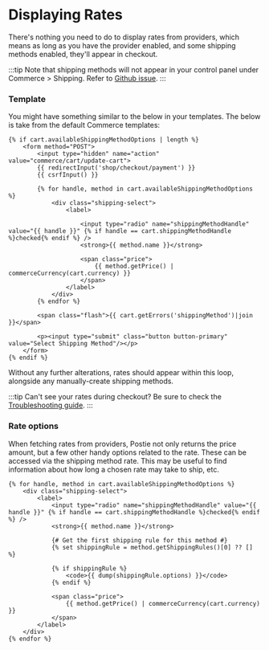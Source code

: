 # Displaying Rates

There's nothing you need to do to display rates from providers, which means as long as you have the provider enabled, and some shipping methods enabled, they'll appear in checkout.

:::tip
Note that shipping methods will not appear in your control panel under Commerce > Shipping. Refer to [Github issue](https://github.com/craftcms/commerce/issues/730).
:::

### Template

You might have something similar to the below in your templates. The below is take from the default Commerce templates:

```twig
{% if cart.availableShippingMethodOptions | length %}
    <form method="POST">
        <input type="hidden" name="action" value="commerce/cart/update-cart">
        {{ redirectInput('shop/checkout/payment') }}
        {{ csrfInput() }}

        {% for handle, method in cart.availableShippingMethodOptions %}
            <div class="shipping-select">
                <label>

                    <input type="radio" name="shippingMethodHandle" value="{{ handle }}" {% if handle == cart.shippingMethodHandle %}checked{% endif %} />
                    <strong>{{ method.name }}</strong>

                    <span class="price">
                        {{ method.getPrice() | commerceCurrency(cart.currency) }}
                    </span>
                </label>
            </div>
        {% endfor %}

        <span class="flash">{{ cart.getErrors('shippingMethod')|join }}</span>

        <p><input type="submit" class="button button-primary" value="Select Shipping Method"/></p>
    </form>
{% endif %}
```

Without any further alterations, rates should appear within this loop, alongside any manually-create shipping methods.

:::tip
Can't see your rates during checkout? Be sure to check the [Troubleshooting guide](docs:get-started/troubleshooting).
:::

### Rate options

When fetching rates from providers, Postie not only returns the price amount, but a few other handy options related to the rate. These can be accessed via the shipping method rate. This may be useful to find information about how long a chosen rate may take to ship, etc.

```twig
{% for handle, method in cart.availableShippingMethodOptions %}
    <div class="shipping-select">
        <label>
            <input type="radio" name="shippingMethodHandle" value="{{ handle }}" {% if handle == cart.shippingMethodHandle %}checked{% endif %} />
            <strong>{{ method.name }}</strong>

            {# Get the first shipping rule for this method #}
            {% set shippingRule = method.getShippingRules()[0] ?? [] %}

            {% if shippingRule %}
                <code>{{ dump(shippingRule.options) }}</code>
            {% endif %}

            <span class="price">
                {{ method.getPrice() | commerceCurrency(cart.currency) }}
            </span>
        </label>
    </div>
{% endfor %}
```